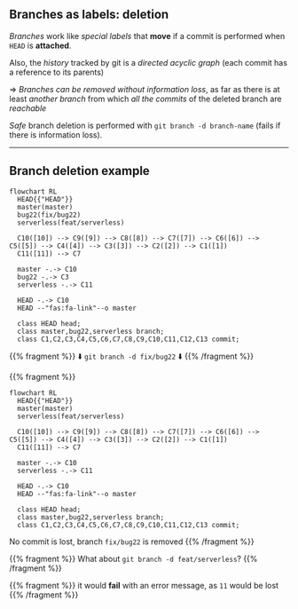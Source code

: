 ## Branches as labels: deletion

*Branches* work like *special labels* that **move** if a commit is performed when `HEAD` is **attached**.

Also, the *history* tracked by git is a *directed acyclic graph* (each commit has a reference to its parents)

$\Rightarrow$ *Branches can be removed without information loss*, as far as there is at least *another branch* from which *all the commits* of the deleted branch are *reachable*

*Safe* branch deletion is performed with `git branch -d branch-name` (fails if there is information loss).

---

## Branch deletion example

```mermaid
flowchart RL
  HEAD{{"HEAD"}}
  master(master)
  bug22(fix/bug22)
  serverless(feat/serverless)

  C10([10]) --> C9([9]) --> C8([8]) --> C7([7]) --> C6([6]) --> C5([5]) --> C4([4]) --> C3([3]) --> C2([2]) --> C1([1])
  C11([11]) --> C7

  master -.-> C10
  bug22 -.-> C3
  serverless -.-> C11

  HEAD -.-> C10
  HEAD --"fas:fa-link"--o master

  class HEAD head;
  class master,bug22,serverless branch;
  class C1,C2,C3,C4,C5,C6,C7,C8,C9,C10,C11,C12,C13 commit;
```

{{% fragment %}}
⬇️ `git branch -d fix/bug22` ⬇️
{{% /fragment %}}

{{% fragment %}}
```mermaid
flowchart RL
  HEAD{{"HEAD"}}
  master(master)
  serverless(feat/serverless)

  C10([10]) --> C9([9]) --> C8([8]) --> C7([7]) --> C6([6]) --> C5([5]) --> C4([4]) --> C3([3]) --> C2([2]) --> C1([1])
  C11([11]) --> C7

  master -.-> C10
  serverless -.-> C11

  HEAD -.-> C10
  HEAD --"fas:fa-link"--o master

  class HEAD head;
  class master,bug22,serverless branch;
  class C1,C2,C3,C4,C5,C6,C7,C8,C9,C10,C11,C12,C13 commit;
```
No commit is lost, branch `fix/bug22` is removed
{{% /fragment %}}

{{% fragment %}}
What about `git branch -d feat/serverless`?
{{% /fragment %}}

{{% fragment %}}
it would **fail** with an error message, as `11` would be lost
{{% /fragment %}}
